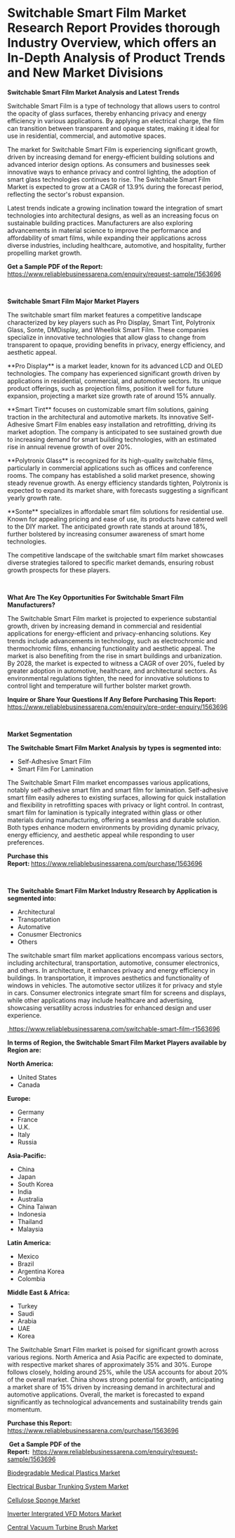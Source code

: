 <p><h1>Switchable Smart Film Market Research Report Provides thorough Industry Overview, which offers an In-Depth Analysis of Product Trends and New Market Divisions</h1></p><p><strong>Switchable Smart Film Market Analysis and Latest Trends</strong></p>
<p><p>Switchable Smart Film is a type of technology that allows users to control the opacity of glass surfaces, thereby enhancing privacy and energy efficiency in various applications. By applying an electrical charge, the film can transition between transparent and opaque states, making it ideal for use in residential, commercial, and automotive spaces. </p><p>The market for Switchable Smart Film is experiencing significant growth, driven by increasing demand for energy-efficient building solutions and advanced interior design options. As consumers and businesses seek innovative ways to enhance privacy and control lighting, the adoption of smart glass technologies continues to rise. The Switchable Smart Film Market is expected to grow at a CAGR of 13.9% during the forecast period, reflecting the sector's robust expansion. </p><p>Latest trends indicate a growing inclination toward the integration of smart technologies into architectural designs, as well as an increasing focus on sustainable building practices. Manufacturers are also exploring advancements in material science to improve the performance and affordability of smart films, while expanding their applications across diverse industries, including healthcare, automotive, and hospitality, further propelling market growth.</p></p>
<p><strong>Get a Sample PDF of the Report:&nbsp;</strong> <a href="https://www.reliablebusinessarena.com/enquiry/request-sample/1563696?utm_campaign=2563&utm_medium=2&utm_source=Github&utm_content=ia&utm_term=31032025&utm_id=switchable-smart-film">https://www.reliablebusinessarena.com/enquiry/request-sample/1563696</a></p>
<p>&nbsp;</p>
<p><strong>Switchable Smart Film Major Market Players</strong></p>
<p><p>The switchable smart film market features a competitive landscape characterized by key players such as Pro Display, Smart Tint, Polytronix Glass, Sonte, DMDisplay, and Wheellok Smart Film. These companies specialize in innovative technologies that allow glass to change from transparent to opaque, providing benefits in privacy, energy efficiency, and aesthetic appeal.</p><p>**Pro Display** is a market leader, known for its advanced LCD and OLED technologies. The company has experienced significant growth driven by applications in residential, commercial, and automotive sectors. Its unique product offerings, such as projection films, position it well for future expansion, projecting a market size growth rate of around 15% annually.</p><p>**Smart Tint** focuses on customizable smart film solutions, gaining traction in the architectural and automotive markets. Its innovative Self-Adhesive Smart Film enables easy installation and retrofitting, driving its market adoption. The company is anticipated to see sustained growth due to increasing demand for smart building technologies, with an estimated rise in annual revenue growth of over 20%.</p><p>**Polytronix Glass** is recognized for its high-quality switchable films, particularly in commercial applications such as offices and conference rooms. The company has established a solid market presence, showing steady revenue growth. As energy efficiency standards tighten, Polytronix is expected to expand its market share, with forecasts suggesting a significant yearly growth rate.</p><p>**Sonte** specializes in affordable smart film solutions for residential use. Known for appealing pricing and ease of use, its products have catered well to the DIY market. The anticipated growth rate stands at around 18%, further bolstered by increasing consumer awareness of smart home technologies.</p><p>The competitive landscape of the switchable smart film market showcases diverse strategies tailored to specific market demands, ensuring robust growth prospects for these players.</p></p>
<p>&nbsp;</p>
<p><strong>What Are The Key Opportunities For Switchable Smart Film Manufacturers?</strong></p>
<p><p>The Switchable Smart Film market is projected to experience substantial growth, driven by increasing demand in commercial and residential applications for energy-efficient and privacy-enhancing solutions. Key trends include advancements in technology, such as electrochromic and thermochromic films, enhancing functionality and aesthetic appeal. The market is also benefiting from the rise in smart buildings and urbanization. By 2028, the market is expected to witness a CAGR of over 20%, fueled by greater adoption in automotive, healthcare, and architectural sectors. As environmental regulations tighten, the need for innovative solutions to control light and temperature will further bolster market growth.</p></p>
<p><strong>Inquire or Share Your Questions If Any Before Purchasing This Report:</strong> <a href="https://www.reliablebusinessarena.com/enquiry/pre-order-enquiry/1563696?utm_campaign=2563&utm_medium=2&utm_source=Github&utm_content=ia&utm_term=31032025&utm_id=switchable-smart-film">https://www.reliablebusinessarena.com/enquiry/pre-order-enquiry/1563696</a></p>
<p>&nbsp;</p>
<p><strong>Market Segmentation</strong></p>
<p><strong>The Switchable Smart Film Market Analysis by types is segmented into:</strong></p>
<p><ul><li>Self-Adhesive Smart Film</li><li>Smart Film For Lamination</li></ul></p>
<p><p>The Switchable Smart Film market encompasses various applications, notably self-adhesive smart film and smart film for lamination. Self-adhesive smart film easily adheres to existing surfaces, allowing for quick installation and flexibility in retrofitting spaces with privacy or light control. In contrast, smart film for lamination is typically integrated within glass or other materials during manufacturing, offering a seamless and durable solution. Both types enhance modern environments by providing dynamic privacy, energy efficiency, and aesthetic appeal while responding to user preferences.</p></p>
<p><strong>Purchase this Report:&nbsp;</strong><a href="https://www.reliablebusinessarena.com/purchase/1563696?utm_campaign=2563&utm_medium=2&utm_source=Github&utm_content=ia&utm_term=31032025&utm_id=switchable-smart-film">https://www.reliablebusinessarena.com/purchase/1563696</a></p>
<p>&nbsp;</p>
<p><strong>The Switchable Smart Film Market Industry Research by Application is segmented into:</strong></p>
<p><ul><li>Architectural</li><li>Transportation</li><li>Automative</li><li>Conusmer Electronics</li><li>Others</li></ul></p>
<p><p>The switchable smart film market applications encompass various sectors, including architectural, transportation, automotive, consumer electronics, and others. In architecture, it enhances privacy and energy efficiency in buildings. In transportation, it improves aesthetics and functionality of windows in vehicles. The automotive sector utilizes it for privacy and style in cars. Consumer electronics integrate smart film for screens and displays, while other applications may include healthcare and advertising, showcasing versatility across industries for enhanced design and user experience.</p></p>
<p><a href="https://www.reliablebusinessarena.com/switchable-smart-film-r1563696?utm_campaign=2563&utm_medium=2&utm_source=Github&utm_content=ia&utm_term=31032025&utm_id=switchable-smart-film">&nbsp;https://www.reliablebusinessarena.com/switchable-smart-film-r1563696</a></p>
<p><strong>In terms of Region, the Switchable Smart Film Market Players available by Region are:</strong></p>
<p>
    <p> <strong> North America: </strong>
        <ul>
            <li>United States</li>
            <li>Canada</li>
        </ul>
        </p> 
    <p> <strong> Europe: </strong>
        <ul>
            <li>Germany</li>
            <li>France</li>
            <li>U.K.</li>
            <li>Italy</li>
            <li>Russia</li>
        </ul>
        </p> 
    <p> <strong> Asia-Pacific: </strong>
        <ul>
            <li>China</li>
            <li>Japan</li>
            <li>South Korea</li>
            <li>India</li>
            <li>Australia</li>
            <li>China Taiwan</li>
            <li>Indonesia</li>
            <li>Thailand</li>
            <li>Malaysia</li>
        </ul>
        </p> 
    <p> <strong> Latin America: </strong>
        <ul>
            <li>Mexico</li>
            <li>Brazil</li>
            <li>Argentina Korea</li>
            <li>Colombia</li>
        </ul>
        </p> 
    <p> <strong> Middle East & Africa: </strong>
        <ul>
            <li>Turkey</li>
            <li>Saudi</li>
            <li>Arabia</li>
            <li>UAE</li>
            <li>Korea</li>
        </ul>
    </p>
    </p>
<p><p>The Switchable Smart Film market is poised for significant growth across various regions. North America and Asia Pacific are expected to dominate, with respective market shares of approximately 35% and 30%. Europe follows closely, holding around 25%, while the USA accounts for about 20% of the overall market. China shows strong potential for growth, anticipating a market share of 15% driven by increasing demand in architectural and automotive applications. Overall, the market is forecasted to expand significantly as technological advancements and sustainability trends gain momentum.</p></p>
<p><strong>Purchase this Report: </strong><a href="https://www.reliablebusinessarena.com/purchase/1563696?utm_campaign=2563&utm_medium=2&utm_source=Github&utm_content=ia&utm_term=31032025&utm_id=switchable-smart-film">https://www.reliablebusinessarena.com/purchase/1563696</a></p>
<p>&nbsp;<strong>Get a Sample PDF of the Report:&nbsp;&nbsp;</strong><a href="https://www.reliablebusinessarena.com/enquiry/request-sample/1563696?utm_campaign=2563&utm_medium=2&utm_source=Github&utm_content=ia&utm_term=31032025&utm_id=switchable-smart-film">https://www.reliablebusinessarena.com/enquiry/request-sample/1563696</a></p>
<p><strong></strong></p>
<p><p><a href="https://github.com/GenaGaines34/Market-Research-Report-List-2/blob/main/biodegradable-medical-plastics-market.md?utm_campaign=2563&utm_medium=2&utm_source=Github&utm_content=ia&utm_term=31032025&utm_id=switchable-smart-film">Biodegradable Medical Plastics Market</a></p><p><a href="https://www.linkedin.com/pulse/market-study-electrical-busbar-trunking-system-size-dynamics-usqse?utm_campaign=2563&utm_medium=2&utm_source=Github&utm_content=ia&utm_term=31032025&utm_id=switchable-smart-film">Electrical Busbar Trunking System Market</a></p><p><a href="https://github.com/edacruz6/Market-Research-Report-List-1/blob/main/cellulose-sponge-market.md?utm_campaign=2563&utm_medium=2&utm_source=Github&utm_content=ia&utm_term=31032025&utm_id=switchable-smart-film">Cellulose Sponge Market</a></p><p><a href="https://www.linkedin.com/pulse/inverter-intergrated-vfd-motors-market-analysis-report-focuses-g4qkf?utm_campaign=2563&utm_medium=2&utm_source=Github&utm_content=ia&utm_term=31032025&utm_id=switchable-smart-film">Inverter Intergrated VFD Motors Market</a></p><p><a href="https://www.linkedin.com/pulse/projected-growth-central-vacuum-turbine-brush-market-mzw8e?utm_campaign=2563&utm_medium=2&utm_source=Github&utm_content=ia&utm_term=31032025&utm_id=switchable-smart-film">Central Vacuum Turbine Brush Market</a></p></p>